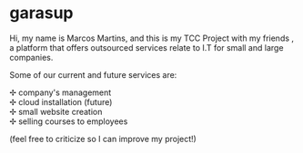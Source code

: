 # garasup

 Hi, my name is Marcos Martins, and this is my TCC Project with my friends , a platform that offers outsourced services relate to I.T for small and large companies.

 Some of our current and future services are:
 
 ✢ company's management                     
 ✢ cloud installation (future)  
 ✢ small website creation       
 ✢ selling courses to employees 


(feel free to criticize so I can improve my project!)
